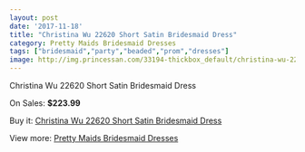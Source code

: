 ```yaml
---
layout: post
date: '2017-11-18'
title: "Christina Wu 22620 Short Satin Bridesmaid Dress"
category: Pretty Maids Bridesmaid Dresses
tags: ["bridesmaid","party","beaded","prom","dresses"]
image: http://img.princessan.com/33194-thickbox_default/christina-wu-22620-short-satin-bridesmaid-dress.jpg
---
```

Christina Wu 22620 Short Satin Bridesmaid Dress

On Sales: **$223.99**
<a href="https://www.princessan.com/en/15393-christina-wu-22620-short-satin-bridesmaid-dress.html"><amp-img layout="responsive" width="600" height="600" src="//img.princessan.com/33194-thickbox_default/christina-wu-22620-short-satin-bridesmaid-dress.jpg" alt="Christina Wu 22620 Short Satin Bridesmaid Dress 0" /></a>
<a href="https://www.princessan.com/en/15393-christina-wu-22620-short-satin-bridesmaid-dress.html"><amp-img layout="responsive" width="600" height="600" src="//img.princessan.com/33195-thickbox_default/christina-wu-22620-short-satin-bridesmaid-dress.jpg" alt="Christina Wu 22620 Short Satin Bridesmaid Dress 1" /></a>

Buy it: [Christina Wu 22620 Short Satin Bridesmaid Dress](https://www.princessan.com/en/15393-christina-wu-22620-short-satin-bridesmaid-dress.html "Christina Wu 22620 Short Satin Bridesmaid Dress")

View more: [Pretty Maids Bridesmaid Dresses](https://www.princessan.com/en/112- "Pretty Maids Bridesmaid Dresses")